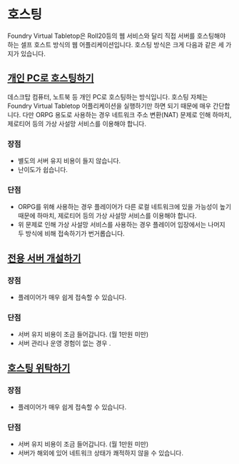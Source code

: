 # 호스팅

Foundry Virtual Tabletop은 Roll20등의 웹 서비스와 달리 직접 서버를 호스팅해야 하는 셀프 호스트 방식의 웹 어플리케이션입니다. 호스팅 방식은 크게 다음과 같은 세 가지가 있습니다.

## [개인 PC로 호스팅하기](host_with_pc.md)

데스크탑 컴퓨터, 노트북 등 개인 PC로 호스팅하는 방식입니다.
호스팅 자체는 Foundry Virtual Tabletop 어플리케이션을 실행하기만 하면 되기 때문에 매우 간단합니다.
다만 ORPG 용도로 사용하는 경우 네트워크 주소 변환(NAT) 문제로 인해 하마치, 제로티어 등의 가상 사설망 서비스를 이용해야 합니다.

### 장점

* 별도의 서버 유지 비용이 들지 않습니다.
* 난이도가 쉽습니다.

### 단점

* ORPG를 위해 사용하는 경우 플레이어가 다른 로컬 네트워크에 있을 가능성이 높기 때문에 하마치, 제로티어 등의 가상 사설망 서비스를 이용해야 합니다.
* 위 문제로 인해 가상 사설망 서비스를 사용하는 경우 플레이어 입장에서는 나머지 두 방식에 비해 접속하기가 번거롭습니다.

## [전용 서버 개설하기](cloud_server.md)

### 장점

* 플레이어가 매우 쉽게 접속할 수 있습니다.

### 단점

* 서버 유지 비용이 조금 들어갑니다. (월 1만원 미만)
* 서버 관리나 운영 경험이 없는 경우 .

## [호스팅 위탁하기](outsourcing.md)

### 장점

* 플레이어가 매우 쉽게 접속할 수 있습니다.

### 단점

* 서버 유지 비용이 조금 들어갑니다. (월 1만원 미만)
* 서버가 해외에 있어 네트워크 상태가 쾌적하지 않을 수 있습니다.